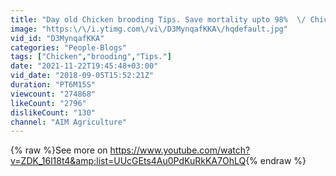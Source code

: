 ```yaml
---
title: "Day old Chicken brooding Tips. Save mortality upto 98%  \/ Chicken rearing in Kenya"
image: "https:\/\/i.ytimg.com\/vi\/D3MynqafKKA\/hqdefault.jpg"
vid_id: "D3MynqafKKA"
categories: "People-Blogs"
tags: ["Chicken","brooding","Tips."]
date: "2021-11-22T19:45:48+03:00"
vid_date: "2018-09-05T15:52:21Z"
duration: "PT6M15S"
viewcount: "274868"
likeCount: "2796"
dislikeCount: "130"
channel: "AIM Agriculture"
---
```

{% raw %}See more on <a rel="nofollow" target="blank" href="https://www.youtube.com/watch?v=ZDK_16l18t4&amp;list=UUcGEts4Au0PdKuRkKA7OhLQ">https://www.youtube.com/watch?v=ZDK_16l18t4&amp;list=UUcGEts4Au0PdKuRkKA7OhLQ</a>{% endraw %}
